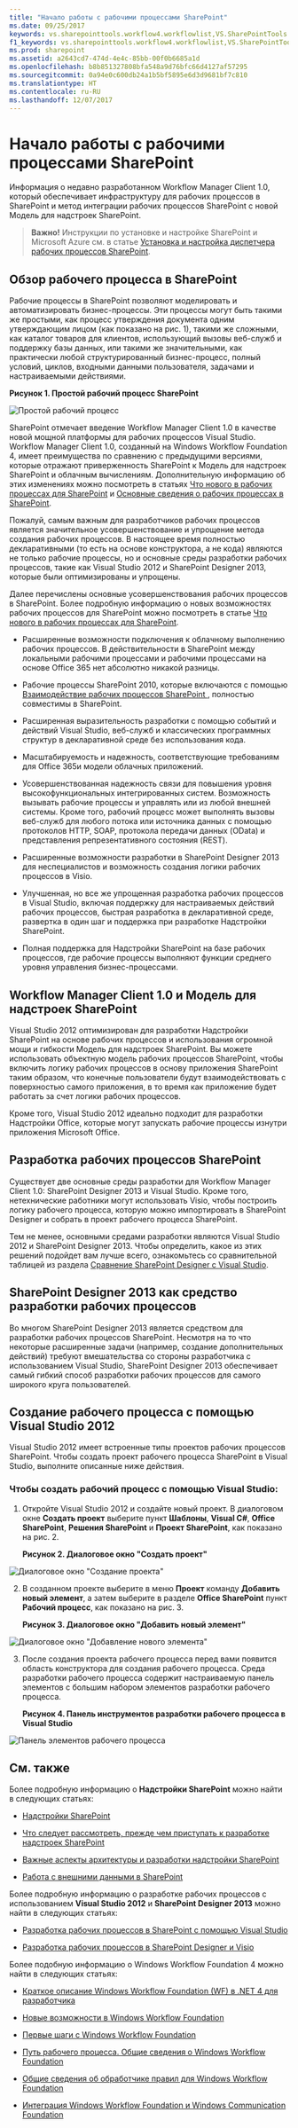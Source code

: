 ```yaml
---
title: "Начало работы с рабочими процессами SharePoint"
ms.date: 09/25/2017
keywords: vs.sharepointtools.workflow4.workflowlist,VS.SharePointTools.Workflow4.WorkflowName
f1_keywords: vs.sharepointtools.workflow4.workflowlist,VS.SharePointTools.Workflow4.WorkflowName
ms.prod: sharepoint
ms.assetid: a2643cd7-474d-4e4c-85bb-00f0b6685a1d
ms.openlocfilehash: b8b851327808bfa548a9d76bfc66d4127af57295
ms.sourcegitcommit: 0a94e0c600db24a1b5bf5895e6d3d9681bf7c810
ms.translationtype: HT
ms.contentlocale: ru-RU
ms.lasthandoff: 12/07/2017
---
```

# <a name="get-started-with-workflows-in-sharepoint"></a>Начало работы с рабочими процессами SharePoint
Информация о недавно разработанном Workflow Manager Client 1.0, который обеспечивает инфраструктуру для рабочих процессов в SharePoint и метод интеграции рабочих процессов SharePoint с новой Модель для надстроек SharePoint.
> **Важно!** Инструкции по установке и настройке SharePoint и Microsoft Azure см. в статье [Установка и настройка диспетчера рабочих процессов SharePoint](set-up-and-configure-sharepoint-workflow-manager.md). 
  
    
    


## <a name="overview-of-workflows-in-sharepoint"></a>Обзор рабочего процесса в SharePoint
<a name="overview"> </a>

Рабочие процессы в SharePoint позволяют моделировать и автоматизировать бизнес-процессы. Эти процессы могут быть такими же простыми, как процесс утверждения документа одним утверждающим лицом (как показано на рис. 1), такими же сложными, как каталог товаров для клиентов, использующий вызовы веб-служб и поддержку базы данных, или такими же значительными, как практически любой структурированный бизнес-процесс, полный условий, циклов, входными данными пользователя, задачами и настраиваемыми действиями.
  
    
    

**Рисунок 1. Простой рабочий процесс SharePoint**

  
    
    

  
    
    
![Простой рабочий процесс](../images/wfSimple.gif)
  
    
    

  
    
    
SharePoint отмечает введение Workflow Manager Client 1.0 в качестве новой мощной платформы для рабочих процессов Visual Studio. Workflow Manager Client 1.0, созданный на Windows Workflow Foundation 4, имеет преимущества по сравнению с предыдущими версиями, которые отражают приверженность SharePoint к Модель для надстроек SharePoint и облачным вычислениям. Дополнительную информацию об этих изменениях можно посмотреть в статьях  [Что нового в рабочих процессах для SharePoint](what-s-new-in-workflows-for-sharepoint.md) и [Основные сведения о рабочих процессах в SharePoint](sharepoint-workflow-fundamentals.md).
  
    
    
Пожалуй, самым важным для разработчиков рабочих процессов является значительное усовершенствование и упрощение метода создания рабочих процессов. В настоящее время полностью декларативными (то есть на основе конструктора, а не кода) являются не только рабочие процессы, но и основные среды разработки рабочих процессов, такие как Visual Studio 2012 и SharePoint Designer 2013, которые были оптимизированы и упрощены.
  
    
    
Далее перечислены основные усовершенствования рабочих процессов в SharePoint. Более подробную информацию о новых возможностях рабочих процессов для SharePoint можно посмотреть в статье  [Что нового в рабочих процессах для SharePoint](what-s-new-in-workflows-for-sharepoint.md).
  
    
    

- Расширенные возможности подключения к облачному выполнению рабочих процессов. В действительности в SharePoint между локальными рабочими процессами и рабочими процессами на основе Office 365 нет абсолютно никакой разницы.
    
  
- Рабочие процессы SharePoint 2010, которые включаются с помощью  [Взаимодействие рабочих процессов SharePoint ](sharepoint-workflow-fundamentals.md#bkm_InteropBridge), полностью совместимы в SharePoint.
    
  
- Расширенная выразительность разработки с помощью событий и действий Visual Studio, веб-служб и классических программных структур в декларативной среде без использования кода.
    
  
- Масштабируемость и надежность, соответствующие требованиям для Office 365и модели облачных приложений.
    
  
- Усовершенствованная надежность связи для повышения уровня высокофункциональных интегрированных систем. Возможность вызывать рабочие процессы и управлять или из любой внешней системы. Кроме того, рабочий процесс может выполнять вызовы веб-служб для любого потока или источника данных с помощью протоколов HTTP, SOAP, протокола передачи данных (OData) и представления репрезентативного состояния (REST).
    
  
- Расширенные возможности разработки в SharePoint Designer 2013 для неспециалистов и возможность создания логики рабочих процессов в Visio.
    
  
- Улучшенная, но все же упрощенная разработка рабочих процессов в Visual Studio, включая поддержку для настраиваемых действий рабочих процессов, быстрая разработка в декларативной среде, развертка в один шаг и поддержка при разработке Надстройки SharePoint.
    
  
- Полная поддержка для Надстройки SharePoint на базе рабочих процессов, где рабочие процессы выполняют функции среднего уровня управления бизнес-процессами.
    
  

## <a name="workflow-manager-client-10-and-the-model-for-sharepoint-add-ins"></a>Workflow Manager Client 1.0 и Модель для надстроек SharePoint
<a name="bm_appModel"> </a>

Visual Studio 2012 оптимизирован для разработки Надстройки SharePoint на основе рабочих процессов и использования огромной мощи и гибкости Модель для надстроек SharePoint. Вы можете использовать объектную модель рабочих процессов SharePoint, чтобы включить логику рабочих процессов в основу приложения SharePoint таким образом, что конечные пользователи будут взаимодействовать с поверхностью самого приложения, в то время как приложение будет работать за счет логики рабочих процессов.
  
    
    
Кроме того, Visual Studio 2012 идеально подходит для разработки Надстройки Office, которые могут запускать рабочие процессы изнутри приложения Microsoft Office.
  
    
    

## <a name="authoring-sharepoint-workflows"></a>Разработка рабочих процессов SharePoint
<a name="bm_authoringwf"> </a>

Существует две основные среды разработки для Workflow Manager Client 1.0: SharePoint Designer 2013 и Visual Studio. Кроме того, нетехнические работники могут использовать Visio, чтобы построить логику рабочего процесса, которую можно импортировать в SharePoint Designer и собрать в проект рабочего процесса SharePoint.
  
    
    
Тем не менее, основными средами разработки являются Visual Studio 2012 и SharePoint Designer 2013. Чтобы определить, какое из этих решений подойдет вам лучше всего, ознакомьтесь со сравнительной таблицей из раздела  [Сравнение SharePoint Designer с Visual Studio](develop-sharepoint-workflows-using-visual-studio.md#bkm_Comparing).
  
    
    

## <a name="sharepoint-designer-2013-as-workflow-authoring-tool"></a>SharePoint Designer 2013 как средство разработки рабочих процессов
<a name="bm_spd"> </a>

Во многом SharePoint Designer 2013 является средством для разработки рабочих процессов SharePoint. Несмотря на то что некоторые расширенные задачи (например, создание дополнительных действий) требуют вмешательства со стороны разработчика с использованием Visual Studio, SharePoint Designer 2013 обеспечивает самый гибкий способ разработки рабочих процессов для самого широкого круга пользователей.
  
    
    

## <a name="create-a-workflow-using-visual-studio-2012"></a>Создание рабочего процесса с помощью Visual Studio 2012
<a name="create"> </a>

Visual Studio 2012 имеет встроенные типы проектов рабочих процессов SharePoint. Чтобы создать проект рабочего процесса SharePoint в Visual Studio, выполните описанные ниже действия.
  
    
    

### <a name="to-create-a-workflow-using-visual-studio"></a>Чтобы создать рабочий процесс с помощью Visual Studio:


1. Откройте Visual Studio 2012 и создайте новый проект. В диалоговом окне **Создать проект** выберите пункт **Шаблоны**, **Visual C#**, **Office SharePoint**, **Решения SharePoint** и **Проект SharePoint**, как показано на рис. 2.
    
   **Рисунок 2. Диалоговое окно "Создать проект"**

  

  ![Диалоговое окно "Создание проекта"](../images/wfNewProject_b2.png)
  

  

  
2. В созданном проекте выберите в меню **Проект** команду **Добавить новый элемент**, а затем выберите в разделе **Office SharePoint** пункт **Рабочий процесс**, как показано на рис. 3.
    
   **Рисунок 3. Диалоговое окно "Добавить новый элемент"**

  

  ![Диалоговое окно "Добавление нового элемента"](../images/wfAddNewItemDialog_b2.png)
  

  

  
3. После создания проекта рабочего процесса перед вами появится область конструктора для создания рабочего процесса. Среда разработки рабочего процесса содержит настраиваемую панель элементов с большим набором элементов разработки рабочего процесса.
    
   **Рисунок 4. Панель инструментов разработки рабочего процесса в Visual Studio**

  

  ![Панель элементов рабочего процесса](../images/wfToolbox_b2.png)
  

  

  

## <a name="see-also"></a>См. также
<a name="information"> </a>

Более подробную информацию о **Надстройки SharePoint** можно найти в следующих статьях:
  
    
    

-  [Надстройки SharePoint](http://msdn.microsoft.com/library/cd1eda9e-8e54-4223-93a9-a6ea0d18df70%28Office.15%29.aspx)
    
  
-  [Что следует рассмотреть, прежде чем приступать к разработке надстроек SharePoint](http://msdn.microsoft.com/library/0942fdce-3227-496a-8873-399fc1dbb72c%28Office.15%29.aspx)
    
  
-  [Важные аспекты архитектуры и разработки надстройки SharePoint](http://msdn.microsoft.com/library/ae96572b-8f06-4fd3-854f-fc312f7f2d88%28Office.15%29.aspx)
    
  
-  [Работа с внешними данными в SharePoint](http://msdn.microsoft.com/library/1534a5f4-1d83-45b4-9714-3a1995677d85%28Office.15%29.aspx)
    
  
Более подробную информацию о разработке рабочих процессов с использованием **Visual Studio 2012** и **SharePoint Designer 2013** можно найти в следующих статьях:
  
    
    

-  [Разработка рабочих процессов в SharePoint с помощью Visual Studio](develop-sharepoint-workflows-using-visual-studio.md)
    
  
-  [Разработка рабочих процессов в SharePoint Designer и Visio](workflow-development-in-sharepoint-designer-and-visio.md)
    
  
Более подобную информацию о Windows Workflow Foundation 4 можно найти в следующих статьях: 
  
    
    

-  [Краткое описание Windows Workflow Foundation (WF) в .NET 4 для разработчика](http://msdn.microsoft.com/ru-RU/library/ee342461.aspx)
    
  
-  [Новые возможности в Windows Workflow Foundation](http://msdn.microsoft.com/ru-RU/library/dd489410%28v=vs.110%29.aspx)
    
  
-  [Первые шаги с Windows Workflow Foundation](http://msdn.microsoft.com/ru-RU/netframework/first-steps-with-wf.aspx)
    
  
-  [Путь рабочего процесса. Общие сведения о Windows Workflow Foundation](http://msdn.microsoft.com/ru-RU/library/dd851337.aspx)
    
  
-  [Общие сведения об обработчике правил для Windows Workflow Foundation](http://msdn.microsoft.com/ru-RU/library/dd554919.aspx)
    
  
-  [Интеграция Windows Workflow Foundation и Windows Communication Foundation](http://msdn.microsoft.com/ru-RU/library/cc626077.aspx)
    
  


